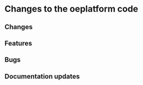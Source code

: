 <!--
SPDX-FileCopyrightText: 2025 Adel Memariani <adel.memariani@ovgu.de>
SPDX-FileCopyrightText: 2025 Adel Memariani <memariani.adel@gmail.com>
SPDX-FileCopyrightText: 2025 Pierre Francois <pierre-francois.duc@rl-institut.de>
SPDX-FileCopyrightText: 2025 Pierre Francois <pierre-francois.duc@rl-institute.de>
SPDX-FileCopyrightText: 2025 Bryan Lancien <bryanlancien.ui@gmail.com>
SPDX-FileCopyrightText: 2025 Bryan Lancien <bryanlancien@yahoo.fr>
SPDX-FileCopyrightText: 2025 Christian Winger <c@wingechr.de>
SPDX-FileCopyrightText: 2025 Eike Broda <git@ebroda.de>
SPDX-FileCopyrightText: 2025 Jonas H <jonas.huber@rl-institut.de>
SPDX-FileCopyrightText: 2025 Jonas Huber <38939526+Jonas Huber@users.noreply.github.com>
SPDX-FileCopyrightText: 2025 Jonas Huber <jonas.huber@rl-institut.de>
SPDX-FileCopyrightText: 2025 Kirann Bhavaraju <kirann9999@hotmail.com>
SPDX-FileCopyrightText: 2025 Ludwig Huelk <Ludwig.Huelk@rl-institut.de>
SPDX-FileCopyrightText: 2025 Ludwig Hülk <ludwig.huelk@rl-institut.de>
SPDX-FileCopyrightText: 2025 Martin Glauer <martinglauer89@gmail.com>
SPDX-FileCopyrightText: 2025 Martin Glauer <martinglauer89@gmail.com>
SPDX-FileCopyrightText: 2025 Martin Glauer <martinglauer89@googlemail.com>
SPDX-FileCopyrightText: 2025 Pierre Francois <pierre-francois.duc@rl-institut.de>
SPDX-FileCopyrightText: 2025 Santosch Mutyala <santosh.mutyala@uni-oldenburg.de>
SPDX-FileCopyrightText: 2025 Tu Phan Ngoc <RL-INSTITUT\tuphan.ngoc@rli-nb-65.rl-institut.local>
SPDX-FileCopyrightText: 2025 Christian Winger <Christian Winger@oeko.de>
SPDX-FileCopyrightText: 2025 Christian Hofmann <42000429+Christian Hofmann@users.noreply.github.com>
SPDX-FileCopyrightText: 2025 Christian Hofmann <christian.hofmann@rl-institut.de>
SPDX-FileCopyrightText: 2025 chrwm <christoph.muschner@rl-institut.de>
SPDX-FileCopyrightText: 2025 Jonas Huber <38939526+Jonas Huber@users.noreply.github.com>
SPDX-FileCopyrightText: 2025 Jonas Huber <jonas.huber@rl-institut.de>
SPDX-FileCopyrightText: 2025 solar-c <5002008+solar-c@users.noreply.github.com>
SPDX-FileCopyrightText: 2025 Mirjam Stappel <38690039+stap-m@users.noreply.github.com>
SPDX-FileCopyrightText: 2025 user <martimanovadarina@gmail.com>
SPDX-FileCopyrightText: 2025 Christian Winger<wingechr@users.noreply.github.com>

SPDX-License-Identifier: CC0-1.0
-->

# Changes to the oeplatform code

## Changes

## Features

## Bugs

## Documentation updates
